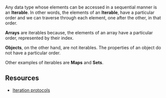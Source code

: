 Any data type whose elements
can be accessed in a sequential manner
is an **Iterable**.
In other words,
the elements of an **Iterable**,
have a particular order
and
we can traverse through each element,
one after the other,
in that order.

**Arrays** are iterables because,
the elements of an array
have a particular order,
represented by their index.

**Objects**, on the other hand,
are not iterables.
The properties of an object
do not have a particular order.

Other examples of iterables
are **Maps** and **Sets**.

## Resources

- [Iteration protocols](https://developer.mozilla.org/en-US/docs/Web/JavaScript/Reference/Iteration_protocols)